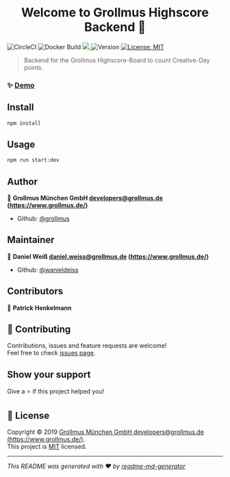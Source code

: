 <h1 align="center">Welcome to Grollmus Highscore Backend 👋</h1>
<p>
  <img alt="CircleCI" src="https://img.shields.io/circleci/build/github/grollmus/highscore-backend/master">
  <img alt="Docker Build" src="https://img.shields.io/docker/cloud/build/grollmus/highscore-backend" />
  <a href="https://www.codacy.com/manual/Grollmus/highscore-backend?utm_source=github.com&amp;utm_medium=referral&amp;utm_content=grollmus/highscore-backend&amp;utm_campaign=Badge_Grade">
    <img src="https://api.codacy.com/project/badge/Grade/72e536e9a2c548fe93452210c67cd0a9"/>
  </a>
  <img alt="Version" src="https://img.shields.io/badge/version-1.1.0-blue.svg?cacheSeconds=2592000" />
  <a href="LICENSE" target="_blank">
    <img alt="License: MIT" src="https://img.shields.io/badge/License-MIT-yellow.svg" />
  </a>
</p>

> Backend for the Grollmus Highscore-Board to count Creative-Day points.

### ✨ [Demo](http://demo.demo.com)

## Install

```sh
npm install
```

## Usage

```sh
npm run start:dev
```

## Author

👤 **Grollmus München GmbH <developers@grollmus.de> (https://www.grollmus.de/)**

- Github: [@grollmus](https://github.com/grollmus)

## Maintainer

👤 **Daniel Weiß <daniel.weiss@grollmus.de> (https://www.grollmus.de/)**

- Github: [@wanieldeiss](https://github.com/wanieldeiss)

## Contributors

👤 **Patrick Henkelmann**

## 🤝 Contributing

Contributions, issues and feature requests are welcome!<br />Feel free to check [issues page](https://github.com/grollmus/highscore-backend/issues).

## Show your support

Give a ⭐️ if this project helped you!

## 📝 License

Copyright © 2019 [Grollmus München GmbH <developers@grollmus.de> (https://www.grollmus.de/)](https://github.com/grollmus).<br />
This project is [MIT](LICENSE) licensed.

---

_This README was generated with ❤️ by [readme-md-generator](https://github.com/kefranabg/readme-md-generator)_
